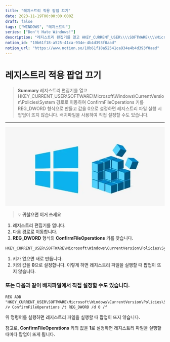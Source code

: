 ```yaml
---
title: "레지스트리 적용 팝업 끄기"
date: 2023-11-19T00:00:00.000Z
draft: false
tags: ["WINDOWS", "레지스트리"]
series: ["Don't Hate Windows!"]
description: "레지스트리 편집기를 열고 HKEY_CURRENT_USER\\\\SOFTWARE\\\\Microsoft\\\\Windows\\\\CurrentVersion\\\\Policies\\\\System 경로로 이동하여 ConfirmFileOperations 키를 REG_DWORD 형식으로 만들고 값을 0으로 설정하면 레지스트리 파일 실행 시 팝업이 뜨지 않습니다. 배치파일을 사용하여 직접 설정할 수도 있습니다."
notion_id: "10b61f18-a525-41ca-934e-4b4d393f0aad"
notion_url: "https://www.notion.so/10b61f18a52541ca934e4b4d393f0aad"
---
```


# 레지스트리 적용 팝업 끄기

> **Summary**
> 레지스트리 편집기를 열고 HKEY_CURRENT_USER\\SOFTWARE\\Microsoft\\Windows\\CurrentVersion\\Policies\\System 경로로 이동하여 ConfirmFileOperations 키를 REG_DWORD 형식으로 만들고 값을 0으로 설정하면 레지스트리 파일 실행 시 팝업이 뜨지 않습니다. 배치파일을 사용하여 직접 설정할 수도 있습니다.

---

![Image](image_9c4a04d53fc2.png)

> 💡 **귀찮으면 이거 쓰세요**
>

1. 레지스트리 편집기를 엽니다.
1. 다음 경로로 이동합니다.
1. **REG_DWORD** 형식의 **ConfirmFileOperations** 키를 찾습니다.
```c#
HKEY_CURRENT_USER\SOFTWARE\Microsoft\Windows\CurrentVersion\Policies\System
```

1. 키가 없으면 새로 만듭니다.
1. 키의 값을 **0**으로 설정합니다.
이렇게 하면 레지스트리 파일을 실행할 때 팝업이 뜨지 않습니다.



### 또는 다음과 같이 배치파일에서 직접 설정할 수도 있습니다.

```plain text
REG ADD "HKEY_CURRENT_USER\SOFTWARE\Microsoft\Windows\CurrentVersion\Policies\System" /v ConfirmFileOperations /t REG_DWORD /d 0 /f

```

위 명령어를 실행하면 레지스트리 파일을 실행할 때 팝업이 뜨지 않습니다.

참고로, **ConfirmFileOperations** 키의 값을 **1**로 설정하면 레지스트리 파일을 실행할 때마다 팝업이 뜨게 됩니다.

